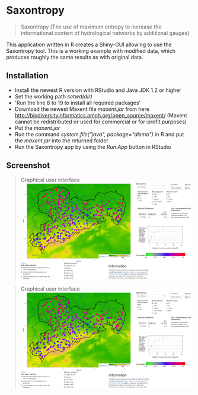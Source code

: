 # Saxontropy
>Saxontropy (The use of maximum entropy to increase the informational content of hydrological networks by additional gauges)

This application written in R creates a Shiny-GUI allowing to use the Saxontropy tool.
This is a working example with modified data, which produces roughly the same results as with original data.

## Installation
- Install the newest R version with RStudio and Java JDK 1.2 or higher
- Set the working path *setwd(dir)*
- 'Run the line 8 to 19 to install all required packages'
- Download the newest Maxent file *maxent.jar* from here http://biodiversityinformatics.amnh.org/open_source/maxent/ (Maxent cannot be redistributed or used for commercial or for-profit purposes)
- Put the *maxent.jar*
- Run the command *system.file("java", package="dismo")* in R and put the *maxent.jar* into the returned folder
- Run the Saxontropy app by using the *Run App* button in RStudio

## Screenshot
>Graphical user interface
![Schreenshot 1](/Screenshot1.png?raw=true "Graphical user interface")

>Graphical user interface
![Schreenshot 1](/Screenshot1.png?raw=true "Map of catchments of size 10-30 km² with their Probability of non-similarity")
